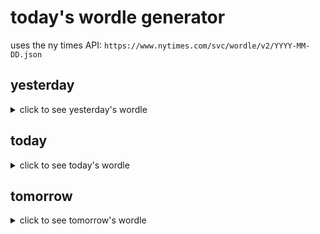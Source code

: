 # today's wordle generator

uses the ny times API: `https://www.nytimes.com/svc/wordle/v2/YYYY-MM-DD.json`

## yesterday

<details>
    <summary>click to see yesterday's wordle</summary>

    rowdy

</details>

## today

<details>
    <summary>click to see today's wordle</summary>

    llama

</details>

## tomorrow

<details>
    <summary>click to see tomorrow's wordle</summary>

    extol

</details>
